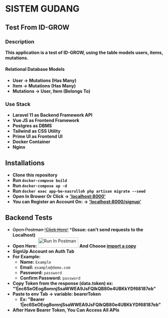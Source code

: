 # SISTEM GUDANG
## Test From ID-GROW
### Description
**This application is a test of ID-GROW, using the table models users, items, mutations.**
#### Relational Database Models
- **User -> Mutations (Has Many)**
- **Item -> Mutations (Has Many)**
- **Mutations -> User, Item (Belongs To)**
### Use Stack
- **Laravel 11 as Backend Framework API**
- **Vue JS as Frontend Framework**
- **Postgres as DBMS**
- **Tailwind as CSS Utility**
- **Prime UI as Frontend UI**
- **Docker Container**
- **Nginx**

## Installations
- **Clone this repository**
- **Run `docker-compose build`**
- **Run `docker-compose up -d`**
- **Run `docker exec app-be-nasrulloh php artisan migrate --seed`**
- **Open In Brower Or Click -> ['localhost:8000'](http://localhost:8000)**
- **You can Register an Account On: -> ['localhost:8000/signup'](http://localhost:8000/signup)**


## Backend Tests
- ~~Open Postman ['Click Here'](https://www.postman.com/satellite-specialist-33117715/workspace/test-muhammad-nasrulloh/collection/30824227-9ba35438-add0-4211-ad95-e8c7a81192bc?action=share&creator=30824227)~~ ***(Issue: can’t send requests to the Localhost)**
- **Open Here:** [<img src="https://run.pstmn.io/button.svg" alt="Run In Postman" style="width: 128px; height: 32px;">](https://god.gw.postman.com/run-collection/30824227-9ba35438-add0-4211-ad95-e8c7a81192bc?action=collection%2Ffork&source=rip_markdown&collection-url=entityId%3D30824227-9ba35438-add0-4211-ad95-e8c7a81192bc%26entityType%3Dcollection%26workspaceId%3D4a395420-f9e6-402f-8703-810890b1988d) **And Choose <ins>import a copy</ins>**
- **SignUp Account on Auth Tab**
- **For Example:**
  - **Name:** `Example`
  - **Email:** `example@demo.com`
  - **Password:** `password`
  - **Confirm Password:** `password`
- **Copy Token from the response (data.token) ex: "1|ec6SeOEog8omnjSsaWWEA9JsFQIkQB80e4UBKkYDf68187eb"**
- **Paste to env Tab -> variable: bearerToken**
  - **Ex: "Bearer 1|ec6SeOEog8omnjSsaWWEA9JsFQIkQB80e4UBKkYDf68187eb"**
- **After Have Bearer Token, You Can Access All APIs**